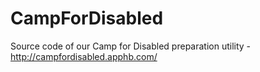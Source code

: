 CampForDisabled
===============
Source code of our Camp for Disabled preparation utility - http://campfordisabled.apphb.com/

